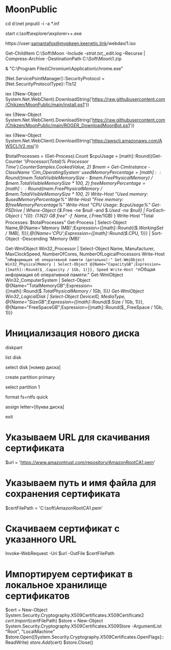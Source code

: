 # MoonPublic
cd d:\net
pnputil -i -a *.inf

start c:\soft\explorer\explorer++.exe

https://user:samantafox@mypkeen.keenetic.link/webdav/1.iso

Get-ChildItem C:\Soft\Moon -Include *-strat.txt,*_edit.log –Recurse | Compress-Archive -DestinationPath C:\Soft\Moon\1.zip

& "C:\Program Files\Chromium\Application\chrome.exe"

[Net.ServicePointManager]::SecurityProtocol = [Net.SecurityProtocolType]::Tls12

iex ((New-Object System.Net.WebClient).DownloadString('https://raw.githubusercontent.com/Chikzen/MoonPublic/main/install.ps1'))

iex ((New-Object System.Net.WebClient).DownloadString('https://raw.githubusercontent.com/Chikzen/MoonPublic/main/ROGER_DownloadMoonBot.ps1'))

iex ((New-Object System.Net.WebClient).DownloadString('https://awscli.amazonaws.com/AWSCLIV2.msi'))



$totalProcesses = (Get-Process).Count
$cpuUsage = [math]::Round((Get-Counter '\Processor(_Total)\% Processor Time').CounterSamples.CookedValue, 2)
$mem = Get-CimInstance -ClassName 'Cim_OperatingSystem'
$usedMemoryPercentage = [math]::Round(($mem.TotalVisibleMemorySize - $mem.FreePhysicalMemory) / $mem.TotalVisibleMemorySize * 100, 2)
$freeMemoryPercentage = [math]::Round($mem.FreePhysicalMemory / $mem.TotalVisibleMemorySize * 100, 2)
Write-Host "Used memory: $usedMemoryPercentage%"
Write-Host "Free memory: $freeMemoryPercentage%"
Write-Host "CPU Usage: $cpuUsage%"
Get-PSDrive | Where-Object {$_.Free -ne $null -and $_.Used -ne $null} | ForEach-Object { "{0}: {1:N2} GB free" -f $_.Name, ($_.Free/1GB) }
Write-Host "Total Processes: $totalProcesses"
Get-Process | Select-Object Name,@{Name='Memory (MB)';Expression={[math]::Round(($_.WorkingSet / 1MB), 1)}},@{Name='CPU';Expression={[math]::Round($_.CPU, 1)}} | Sort-Object -Descending 'Memory (MB)'

Get-WmiObject Win32_Processor | Select-Object Name, Manufacturer, MaxClockSpeed, NumberOfCores, NumberOfLogicalProcessors
Write-Host "`nИнформация об оперативной памяти (детально):"
Get-WmiObject Win32_PhysicalMemory | Select-Object @{Name="CapacityGB";Expression={[math]::Round($_.Capacity / 1Gb, 1)}}, Speed
Write-Host "`nОбщая информация об оперативной памяти:"
Get-WmiObject Win32_ComputerSystem | Select-Object @{Name="TotalMemoryGB";Expression={[math]::Round($_.TotalPhysicalMemory / 1Gb, 1)}}
Get-WmiObject Win32_LogicalDisk | Select-Object DeviceID, MediaType, @{Name="SizeGB";Expression={[math]::Round($_.Size / 1Gb, 1)}}, @{Name="FreeSpaceGB";Expression={[math]::Round($_.FreeSpace / 1Gb, 1)}}


# Инициализация нового диска
diskpart

list disk

select disk [номер диска]

create partition primary

select partition 1

format fs=ntfs quick

assign letter=[буква диска]

exit

# Указываем URL для скачивания сертификата
$url = 'https://www.amazontrust.com/repository/AmazonRootCA1.pem'

# Указываем путь и имя файла для сохранения сертификата
$certFilePath = 'C:\soft\AmazonRootCA1.pem'

# Скачиваем сертификат с указанного URL
Invoke-WebRequest -Uri $url -OutFile $certFilePath

# Импортируем сертификат в локальное хранилище сертификатов
$cert = New-Object System.Security.Cryptography.X509Certificates.X509Certificate2
$cert.Import($certFilePath)
$store = New-Object System.Security.Cryptography.X509Certificates.X509Store -ArgumentList "Root", "LocalMachine"
$store.Open([System.Security.Cryptography.X509Certificates.OpenFlags]::ReadWrite)
$store.Add($cert)
$store.Close()
